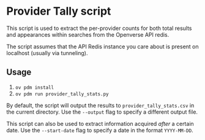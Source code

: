 # Provider Tally script

This script is used to extract the per-provider counts for both total results
and appearances within searches from the Openverse API redis.

The script assumes that the API Redis instance you care about is present on
localhost (usually via tunneling).

## Usage

1. `ov pdm install`
2. `ov pdm run provider_tally_stats.py`

By default, the script will output the results to `provider_tally_stats.csv` in
the current directory. Use the `--output` flag to specify a different output
file.

This script can also be used to extract information acquired _after_ a certain
date. Use the `--start-date` flag to specify a date in the format `YYYY-MM-DD`.
